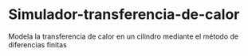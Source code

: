 # Simulador-transferencia-de-calor
Modela la transferencia de calor en un cilindro mediante el método de diferencias finitas
